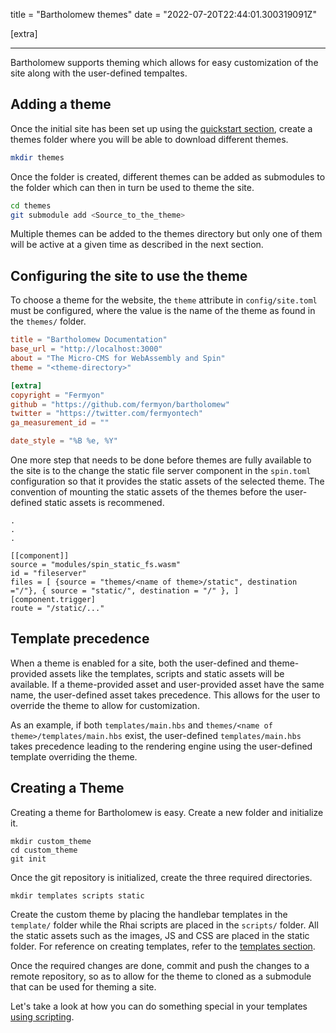 title = "Bartholomew themes"
date = "2022-07-20T22:44:01.300319091Z"

[extra]

---

Bartholomew supports theming which allows for easy customization of the site along with the user-defined tempaltes.

## Adding a theme

Once the initial site has been set up using the [quickstart section](/quickstart), create a themes folder where you will be able to download different themes.
```bash
mkdir themes
```

Once the folder is created, different themes can be added as submodules to the folder which can then in turn be used to theme the site.

```bash
cd themes
git submodule add <Source_to_the_theme>
```

Multiple themes can be added to the themes directory but only one of them will be active at a given time as described in the next section.

## Configuring the site to use the theme

To choose a theme for the website, the `theme` attribute in `config/site.toml` must be configured, where the value is the name of the theme as found in the `themes/` folder.

```toml
title = "Bartholomew Documentation"
base_url = "http://localhost:3000"
about = "The Micro-CMS for WebAssembly and Spin"
theme = "<theme-directory>"

[extra]
copyright = "Fermyon"
github = "https://github.com/fermyon/bartholomew"
twitter = "https://twitter.com/fermyontech"
ga_measurement_id = ""

date_style = "%B %e, %Y"
```
One more step that needs to be done before themes are fully available to the site is to the change the static file server component in the `spin.toml` configuration so that it provides the static assets of the selected theme. The convention of mounting the static assets of the themes before the user-defined static assets is recommened.  

```
.
.
.

[[component]]
source = "modules/spin_static_fs.wasm"
id = "fileserver"
files = [ {source = "themes/<name of theme>/static", destination ="/"}, { source = "static/", destination = "/" }, ]
[component.trigger]
route = "/static/..."

```


## Template precedence

When a theme is enabled for a site, both the user-defined and theme-provided assets like the templates, scripts and static assets will be available. If a theme-provided asset and user-provided asset have the same name, the user-defined asset takes precedence. This allows for the user to override the theme to allow for customization. 

As an example, if both `templates/main.hbs` and `themes/<name of theme>/templates/main.hbs` exist, the user-defined `templates/main.hbs` takes precedence leading to the rendering engine using the user-defined template overriding the theme.

## Creating a Theme

Creating a theme for Bartholomew is easy. Create a new folder and initialize it.

```
mkdir custom_theme
cd custom_theme
git init
```

Once the git repository is initialized, create the three required directories.
```
mkdir templates scripts static
```

Create the custom theme by placing the handlebar templates in the `template/` folder while the Rhai scripts are placed in the `scripts/` folder. All the static assets such as  the images, JS and CSS are placed in the static folder. For reference on creating templates, refer to the [templates section](/templates).

Once the required changes are done, commit and push the changes to a remote repository, so as to allow for the theme to cloned as a submodule that can be used for theming a site. 


Let's take a look at how you can do something special in your templates [using scripting](./scripting.md).
